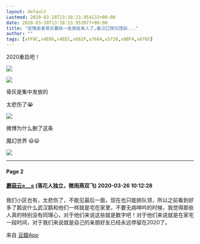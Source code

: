 ```yaml
---
layout: default
Lastmod: 2020-03-28T13:18:13.954132+00:00
date: 2020-03-28T13:18:13.953977+00:00
title: "疫情逝者骨灰要统一发放给亲人了…看汉口殡仪馆前..."
author: ""
tags: [xFF0C,x4E86,x4EEC,x662F,x7684,x5728,x8BF4,x6765]
---
```


2020重启吧！

![](https://images.weserv.nl/?url=https%3A//img9.doubanio.com/view/group_topic/l/public/p258419215.jpg)

![](https://images.weserv.nl/?url=https%3A//img1.doubanio.com/view/group_topic/l/public/p258419217.jpg)

骨灰是集中发放的

太悲伤了😭

![](https://images.weserv.nl/?url=https%3A//img3.doubanio.com/view/group_topic/l/public/p258419392.jpg)

微博为什么删了这条

魔幻世界 😃😃

![](https://images.weserv.nl/?url=https%3A//img3.doubanio.com/view/group_topic/l/public/p258472763.jpg)

* * *

#### Page 2

#### [蘑菇云≥﹏≤](https://www.douban.com/people/nuagedouban/) (落花人独立，微雨燕双飞) 2020-03-26 10:12:28

我们小区也有，太悲伤了，不能见最后一面，现在也只能排队领，所以之前看到好多了鹅说什么武汉鹅和他们一样就是宅在家里，不要无病呻吟的时候，我觉得那些人真的特别没有同理心，对于他们来说这些就是数字吧！对于他们来说就是在家宅一段时间，对于我们来说就是自己的亲朋好友已经永远停留在2020了。

来自 [豆瓣App](/doubanapp/app?channel=from_group_topic)

